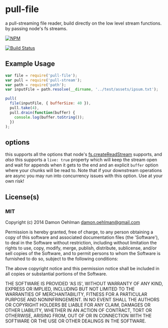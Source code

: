 # pull-file

a pull-streaming file reader, build directly on the low level stream functions.
by passing node's fs streams.

[![NPM](https://nodei.co/npm/pull-file.png)](https://nodei.co/npm/pull-file/)

[![Build Status](https://img.shields.io/travis/pull-stream/pull-file.svg?branch=master)](https://travis-ci.org/pull-stream/pull-file)

## Example Usage

```js
var file = require('pull-file');
var pull = require('pull-stream');
var path = require('path');
var inputFile = path.resolve(__dirname, '../test/assets/ipsum.txt');

pull(
  file(inputFile, { bufferSize: 40 }),
  pull.take(4),
  pull.drain(function(buffer) {
    console.log(buffer.toString());
  })
);
```
## options

this supports all the options that node's [fs.createReadStream](https://nodejs.org/dist/latest-v6.x/docs/api/fs.html#fs_fs_createreadstream_path_options) supports,
and _also_ this supports a `live: true` property which will keep the stream open and wait for appends
when it gets to the end and an explicit `buffer` option where your chunks will be read to.
Note that if your downstream operations are async you may run into concurrency
issues with this option. Use at your own risk!


## License(s)

### MIT

Copyright (c) 2014 Damon Oehlman <damon.oehlman@gmail.com>

Permission is hereby granted, free of charge, to any person obtaining
a copy of this software and associated documentation files (the
'Software'), to deal in the Software without restriction, including
without limitation the rights to use, copy, modify, merge, publish,
distribute, sublicense, and/or sell copies of the Software, and to
permit persons to whom the Software is furnished to do so, subject to
the following conditions:

The above copyright notice and this permission notice shall be
included in all copies or substantial portions of the Software.

THE SOFTWARE IS PROVIDED 'AS IS', WITHOUT WARRANTY OF ANY KIND,
EXPRESS OR IMPLIED, INCLUDING BUT NOT LIMITED TO THE WARRANTIES OF
MERCHANTABILITY, FITNESS FOR A PARTICULAR PURPOSE AND NONINFRINGEMENT.
IN NO EVENT SHALL THE AUTHORS OR COPYRIGHT HOLDERS BE LIABLE FOR ANY
CLAIM, DAMAGES OR OTHER LIABILITY, WHETHER IN AN ACTION OF CONTRACT,
TORT OR OTHERWISE, ARISING FROM, OUT OF OR IN CONNECTION WITH THE
SOFTWARE OR THE USE OR OTHER DEALINGS IN THE SOFTWARE.
